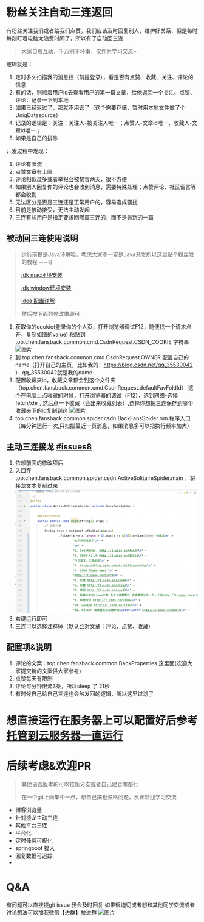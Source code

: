 
# 粉丝关注自动三连返回
有粉丝关注我们或者给我们点赞，我们应该及时回复别人，维护好关系，但是每时每刻盯着电脑太浪费时间了，所以有了自动回三连

> 大家自用互助，千万别干坏事，仅作为学习交流~

逻辑就是：
1. 定时多久扫描我的消息栏（前提登录），看是否有点赞、收藏、关注、评论的信息
2. 有的话，则顺着用户id去查看用户的第一篇文章，给他返回一个关注、点赞、评论，记录一下到本地
3. 如果已经返过了，那就不用返了（这个需要存储，暂时用本地文件做了个UniqDatasource）
4. 记录的逻辑是：关注：关注人-被关注人唯一；点赞人-文章id唯一、收藏人-文章id唯一；
5. 如果是自己的排除

开发过程中发现：
1. 评论有限流
2. 点赞文章有上限
3. 评论相似过多或者举报会被禁言两天，很不方便
4. 如果别人回复你的评论也会收到消息，需要特殊处理；点赞评论、社区留言等都会收到
5. 无法区分是否是三连还是正常用户的，容易造成骚扰
6. 目前是被动接受，无法主动发起
7. 三连有些用户是指定要求回哪篇三连的，而不是最新的一篇



## 被动回三连使用说明
> 
> 运行前提是Java环境哈，考虑大家不一定是Java开发所以这里贴个粉丝发的教程 `一一哥`
> 
> [jdk mac环境安装](http://t.csdn.cn/bhzhs)
> 
> [jdk window环境安装](http://t.csdn.cn/yT8RU)
> 
> [idea 配置详解](http://t.csdn.cn/5b6AL)
> 
> 然后按下面的修改做即可
> 

1. 获取你的cookie(登录你的个人页，打开浏览器调试F12，随便找一个请求点开，复制如图的value) 粘贴到 top.chen.fansback.common.cmd.CsdnRequest.CSDN_COOKIE 字符串
   ![图片](image/catch_20220722215206.png)
2. 到 top.chen.fansback.common.cmd.CsdnRequest.OWNER 配置自己的name（打开自己的主页，比如我的：https://blog.csdn.net/qq_35530042 ） qq_35530042就是我的name
3. 配置收藏夹id，收藏文章都会到这个文件夹（top.chen.fansback.common.cmd.CsdnRequest.defaultFavFoldId）
   这个在电脑上点收藏的时候，打开浏览器的调试（F12），选到网络-选择fetch/xhr , 然后点一下收藏（会出来收藏列表）,选择你想把三连保存到哪个收藏夹下的id复制到这
   ![图片](image/catch_20220722200906.png)
4. top.chen.fansback.common.spider.csdn.BackFansSpider.run 程序入口（每分钟运行一次,只扫描最近一页消息，如果消息多可以把执行频率加大）

## 主动三连接龙 [#issues8](https://github.com/freshgeek/auto-back-fanatical-fans/issues/8)
1. 依赖前面的修改项后
2. 入口在top.chen.fansback.common.spider.csdn.ActiveSolitaireSpider.main ，将接龙文本复制过来
   ![图片示例](image/catch_solitaire_001.png)
3. 右键运行即可
4. 三连可以选择注释掉（默认会对文章：评论、点赞、收藏）


## 配置项&说明
1. 评论的文案：top.chen.fansback.common.BackProperties 这里面(欢迎大家提交新的文案供大家参考)
2. 点赞每天有限制
3. 评论每分钟限流3条，所以sleep 了 21秒
4. 有时候自己给自己三连也会触发回的逻辑，所以这里过滤了

# 想直接运行在服务器上可以配置好后参考[托管到云服务器一直运行](cloud.md)

# 后续考虑&欢迎PR

> 其他语言版本的可以拉新分支或者自己建仓库都行
> 
> 在一个git上面集中一点，想自己搞也没啥问题，反正欢迎学习交流
> 

- 博客浏览量
- 针对接龙主动三连
- 其他平台三连
- 平台化
- 定时任务可视化
- springboot 接入
- 回复数据可追踪
- 

# Q&A

有问题可以直接提git issue 我会及时回复
如果很迫切或者想和其他同学交流或者讨论想法可以加我微信【进群】拉进群
![图片](image/catch_20220722233237.png)

